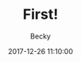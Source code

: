 ---
layout: post
title:  "First!"
crawlertitle: "Hello"
summary: "default page"
date:   2017-12-26 11:10:00
categories: posts
tags: 'jekyll'
author: Becky
---